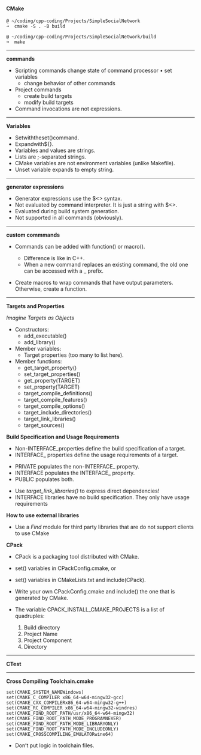 #### CMake
    
    @ ~/coding/cpp-coding/Projects/SimpleSocialNetwork  
    ➜  cmake -S . -B build 

    @ ~/coding/cpp-coding/Projects/SimpleSocialNetwork/build  
    ➜  make  
----
__commands__
* Scripting commands change state of command processor • set variables
    * change behavior of other commands
* Project commands
    * create build targets
    * modify build targets
* Command invocations are not expressions.
----
__Variables__
* Setwiththeset()command.
* Expandwith${}.
* Variables and values are strings.
* Lists are ;-separated strings.
* CMake variables are not environment variables (unlike Makefile).
* Unset variable expands to empty string.
----
__generator expressions__
* Generator expressions use the $<> syntax.
* Not evaluated by command interpreter. It is just a string with $<>.
* Evaluated during build system generation.
* Not supported in all commands (obviously).

----
__custom commmands__
* Commands can be added with function() or macro().
    - Difference is like in C++.
    - When a new command replaces an existing command, the old one can be accessed with a _ prefix.

* Create macros to wrap commands that have output parameters. Otherwise, create a function.
----
__Targets and  Properties__

_Imagine Targets as Objects_
* Constructors:
    - add_executable()
    - add_library()
* Member variables:
    - Target properties (too many to list here).
* Member functions:
    - get_target_property()
    - set_target_properties()
    - get_property(TARGET)
    - set_property(TARGET)
    - target_compile_definitions()
    - target_compile_features()
    - target_compile_options()
    - target_include_directories()
    - target_link_libraries()
    - target_sources()

__Build Specification and Usage Requirements__
* Non-INTERFACE_properties define the build specification of a target.
* INTERFACE_ properties define the usage requirements of a target.
- PRIVATE populates the non-INTERFACE_ property. 
- INTERFACE populates the INTERFACE_ property.
- PUBLIC populates both.

* Use *target_link_libraries()* to express direct dependencies!
* INTERFACE libraries have no build specification. They only have usage requirements 

__How to use external libraries__
* Use a *Find* module for third party libraries that are do not support clients to use CMake

__CPack__
* CPack is a packaging tool distributed with CMake.
* set() variables in CPackConfig.cmake, or
* set() variables in CMakeLists.txt and include(CPack).
* Write your own CPackConfig.cmake and include() the one that is generated by CMake.

* The variable CPACK_INSTALL_CMAKE_PROJECTS is a list of quadruples:
    1. Build directory
    2. Project Name
    3. Project Component 
    4. Directory
----

__CTest__

----
__Cross Compiling__
__Toolchain.cmake__     

    set(CMAKE_SYSTEM_NAMEWindows)      
    set(CMAKE_C_COMPILER x86_64-w64-mingw32-gcc)       
    set(CMAKE_CXX_COMPILERx86_64-w64-mingw32-g++)   
    set(CMAKE_RC_COMPILER x86_64-w64-mingw32-windres)   
    set(CMAKE_FIND_ROOT_PATH/usr/x86_64-w64-mingw32)    
    set(CMAKE_FIND_ROOT_PATH_MODE_PROGRAMNEVER) 
    set(CMAKE_FIND_ROOT_PATH_MODE_LIBRARYONLY)  
    set(CMAKE_FIND_ROOT_PATH_MODE_INCLUDEONLY)  
    set(CMAKE_CROSSCOMPILING_EMULATORwine64)    

* Don’t put logic in toolchain files.
